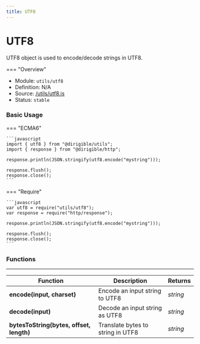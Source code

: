 ```yaml
---
title: UTF8
---
```


UTF8
===

UTF8 object is used to encode/decode strings in UTF8.

=== "Overview"
- Module: `utils/utf8`
- Definition: N/A
- Source: [/utils/utf8.js](https://github.com/eclipse/dirigible/blob/master/components/api-utils/src/main/resources/META-INF/dirigible/utils/utf8.js)
- Status: `stable`

### Basic Usage

=== "ECMA6"

    ```javascript
    import { utf8 } from "@dirigible/utils";
    import { response } from "@dirigible/http";

    response.println(JSON.stringify(utf8.encode("mystring")));

    response.flush();
    response.close();
    ```

=== "Require"

    ```javascript
    var utf8 = require("utils/utf8");
    var response = require("http/response");

    response.println(JSON.stringify(utf8.encode("mystring")));

    response.flush();
    response.close();
    ```

### Functions

---

Function     | Description | Returns
------------ | ----------- | --------
**encode(input, charset)**   | Encode an input string to UTF8 | *string*
**decode(input)**   | Decode an input string as UTF8 | *string*
**bytesToString(bytes, offset, length)**   | Translate bytes to string in UTF8 | *string*
